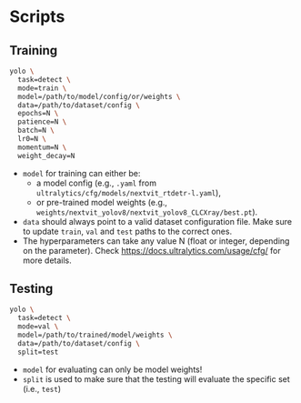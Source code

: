 # Scripts

## Training

```bash
yolo \
  task=detect \
  mode=train \
  model=/path/to/model/config/or/weights \
  data=/path/to/dataset/config \
  epochs=N \
  patience=N \
  batch=N \
  lr0=N \
  momentum=N \
  weight_decay=N
```

* `model` for training can either be: 
  * a model config (e.g., `.yaml` from `ultralytics/cfg/models/nextvit_rtdetr-l.yaml`),
  * or pre-trained model weights (e.g., `weights/nextvit_yolov8/nextvit_yolov8_CLCXray/best.pt`).
* `data` should always point to a valid dataset configuration file. Make sure to update `train`, `val` and `test` paths to the correct ones.
* The hyperparameters can take any value N (float or integer, depending on the parameter). Check https://docs.ultralytics.com/usage/cfg/ for more details.

## Testing

```bash
yolo \
  task=detect \
  mode=val \
  model=/path/to/trained/model/weights \
  data=/path/to/dataset/config \
  split=test
```

* `model` for evaluating can only be model weights!
* `split` is used to make sure that the testing will evaluate the specific set (i.e., `test`)